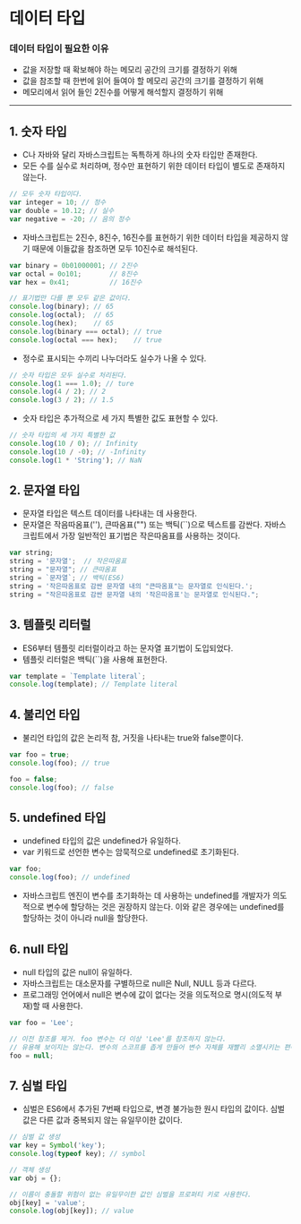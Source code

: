 # 데이터 타입
### 데이터 타입이 필요한 이유
* 값을 저장할 때 확보해야 하는 메모리 공간의 크기를 결정하기 위해
* 값을 참조할 때 한번에 읽어 들여야 할 메모리 공간의 크기를 결정하기 위해
* 메모리에서 읽어 들인 2진수를 어떻게 해석할지 결정하기 위해
---
## 1. 숫자 타입
* C나 자바와 달리 자바스크립트는 독특하게 하나의 숫자 타입만 존재한다.
* 모든 수를 실수로 처리하며, 정수만 표현하기 위한 데이터 타입이 별도로 존재하지 않는다.
```js
// 모두 숫자 타입이다.
var integer = 10; // 정수
var double = 10.12; // 실수
var negative = -20; // 음의 정수
```
* 자바스크립트는 2진수, 8진수, 16진수를 표현하기 위한 데이터 타입을 제공하지 않기 때문에 이들값을 참조하면 모두 10진수로 해석된다.
```js
var binary = 0b01000001; // 2진수
var octal = 0o101;       // 8진수
var hex = 0x41;          // 16진수

// 표기법만 다를 뿐 모두 같은 값이다.
console.log(binary); // 65
console.log(octal);  // 65
console.log(hex);    // 65
console.log(binary === octal); // true
console.log(octal === hex);    // true
```
* 정수로 표시되는 수끼리 나누더라도 실수가 나올 수 있다.
```js
// 숫자 타입은 모두 실수로 처리된다.
console.log(1 === 1.0); // ture
console.log(4 / 2); // 2
console.log(3 / 2); // 1.5
```

* 숫자 타입은 추가적으로 세 가지 특별한 값도 표현할 수 있다.
```js
// 숫자 타입의 세 가지 특별한 값
console.log(10 / 0); // Infinity
console.log(10 / -0); // -Infinity
console.log(1 * 'String'); // NaN
```
## 2. 문자열 타입
* 문자열 타입은 텍스트 데이터를 나타내는 데 사용한다.
* 문자열은 작음따옴표(''), 큰따옴표("") 또는 백틱(``)으로 텍스트를 감싼다. 자바스크립트에서 가장 일반적인 표기법은 작은따옴표를 사용하는 것이다.
```js
var string;
string = '문자열';  // 작은따옴표
string = "문자열"; // 큰따옴표
string = `문자열`; // 백틱(ES6)
string = '작은따옴표로 감싼 문자열 내의 "큰따옴표"는 문자열로 인식된다.';
string = "작은따옴표로 감싼 문자열 내의 '작은따옴표'는 문자열로 인식된다.";
```

## 3. 템플릿 리터럴
* ES6부터 템플릿 리터럴이라고 하는 문자열 표기법이 도입되었다.
* 템플릿 리터럴은 백틱(``)을 사용해 표현한다.

```js
var template = `Template literal`;
console.log(template); // Template literal
```

## 4. 불리언 타입
* 불리언 타입의 값은 논리적 참, 거짓을 나타내는 true와 false뿐이다.
```js
var foo = true;
console.log(foo); // true

foo = false;
console.log(foo); // false
```

## 5. undefined 타입
* undefined 타입의 값은 undefined가 유일하다.
* var 키워드로 선언한 변수는 암묵적으로 undefined로 초기화된다.
```js
var foo;
console.log(foo); // undefined
```
* 자바스크립트 엔진이 변수를 초기화하는 데 사용하는 undefined를 개발자가 의도적으로 변수에 할당하는 것은 권장하지 않는다. 이와 같은 경우에는 undefined를 할당하는 것이 아니라 null을 할당한다.

## 6. null 타입
* null 타입의 값은 null이 유일하다.
* 자바스크립트는 대소문자를 구별하므로 null은 Null, NULL 등과 다르다.
* 프로그래밍 언어에서 null은 변수에 값이 없다는 것을 의도적으로 명시(의도적 부재)할 때 사용한다.
```js
var foo = 'Lee';

// 이전 참조를 제거. foo 변수는 더 이상 'Lee'를 참조하지 않는다.
// 유용해 보이지는 않는다. 변수의 스코프를 좁게 만들어 변수 자체를 재빨리 소멸시키는 편이 낫다.
foo = null;
```

## 7. 심벌 타입
* 심벌은 ES6에서 추가된 7번째 타입으로, 변경 불가능한 원시 타입의 값이다. 심벌 값은 다른 값과 중복되지 않는 유일무이한 값이다.
```js
// 심벌 값 생성
var key = Symbol('key');
console.log(typeof key); // symbol

// 객체 생성
var obj = {};

// 이름이 충돌할 위험이 없는 유일무이한 값인 심벌을 프로퍼티 키로 사용한다.
obj[key] = 'value';
console.log(obj[key]); // value
```


